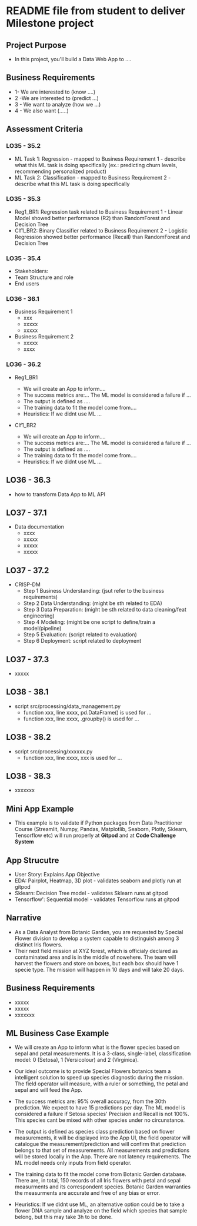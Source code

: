 # README file from student to deliver Milestone project

## Project Purpose
* In this project, you'll build a Data Web App to ....

## Business Requirements 
* 1- We are interested to (know ....)
* 2 -We are interested to (predict ...)
* 3 - We want to analyze (how we ...)
* 4 - We also want (.....)


## Assessment Criteria
### LO35 - 35.2
* ML Task 1: Regression - mapped to Business Requirement 1 - describe what this ML task is doing specifically (ex.: predicting churn levels, recommending personalized product)
* ML Task 2: Classification - mapped to Business Requirement 2 - describe what this ML task is doing specifically


### LO35 - 35.3
* Reg1_BR1: Regression task related to Business Requirement 1 - Linear Model showed better performance (R2) than RandomForest and Decision Tree
* Clf1_BR2: Binary Classifier related to Business Requirement 2 - Logistic Regression showed better performance (Recall) than RandomForest and Decision Tree


### LO35 - 35.4
* Stakeholders:
* Team Structure and role
* End users


### LO36 - 36.1
* Business Requirement 1
  * xxx
  * xxxxx
  * xxxxx
* Business Requirement 2
  * xxxxx
  * xxxx

### LO36 - 36.2
* Reg1_BR1
  * We will create an App to inform....
  * The success metrics are:...  The ML model is considered a failure if ...
  * The output is defined as ....
  * The training data to fit the model come from.... 
  * Heuristics: If we didnt use ML ...

*  Clf1_BR2
   * We will create an App to inform....
   * The success metrics are:...  The ML model is considered a failure if ...
   * The output is defined as ....
   * The training data to fit the model come from.... 
   * Heuristics: If we didnt use ML ...

## LO36 - 36.3
* how to transform Data App to ML API


## LO37 - 37.1
* Data documentation
  * xxxx
  * xxxxx
  * xxxxx
  * xxxxx

## LO37 - 37.2
* CRISP-DM
  * Step 1 Business Understanding: (jsut refer to the business requirements)
  * Step 2 Data Understanding: (might be sth related to EDA)
  * Step 3 Data Preparation: (might be sth related to data cleaning/feat engineering)
  * Step 4 Modeling: (might be one script to define/train a model/pipeline)
  * Step 5 Evaluation: (script related to evaluation)
  * Step 6 Deployment: script related to deployment


## LO37 - 37.3
* xxxxx


## LO38 - 38.1
* script src/processing/data_management.py
  * function xxx, line xxxx, pd.DataFrame() is used for ...
  * function xxx, line xxxx, .groupby() is used for ...

## LO38 - 38.2
* script src/processing/xxxxxx.py
  * function xxx, line xxxx, xxx is used for ...

## LO38 - 38.3
* xxxxxxx







## Mini App Example
* This example is to validate if Python packages from Data Practitioner Course 
(Streamlit, Numpy, Pandas, Matplotlib, Seaborn, Plotly, Sklearn, Tensorflow etc) 
will run properly at **Gitpod** and at **Code Challenge System**

## App Strucutre
* User Story: Explains App Objective
* EDA: Pairplot, Heatmap, 3D plot - validates seaborn and plotly run at gitpod
* Sklearn: Decision Tree model - validates Sklearn runs at gitpod 
* Tensorflow': Sequential model - validates Tensorflow runs at gitpod


## Narrative
* As a Data Analyst from Botanic Garden, you are requested by Special Flower division to develop a 
system capable to distinguish among 3 distinct Iris flowers. 
* Their next field mission at XYZ forest, which is officialy declared as contaminated area and is in 
the middle of nowehere.
The team will harvest the flowers and store on boxes, but each box should have 1 specie type. 
The mission will happen in 10 days and will take 20 days. 

## Business Requirements 
* xxxxx
* xxxxx
* xxxxxxx

## ML Business Case Example
* We will create an App to inform what is the flower species based on sepal and petal measurements. 
It is a 3-class, single-label, classification model: 0 (Setosa), 1 (Versicolour) and 2 (Virginica).
* Our ideal outcome is to provide Special Flowers botanics team a intelligent solution to speed up
species diagnostic during the mission. The field operator will measure, with a ruler or something, 
the petal and sepal and will feed the App.

* The success metrics are: 95% overall accuracy, from the 30th prediction. We expect to have 
15 predictions per day. 
The ML model is considered a failure if Setosa species' Precision and Recall is not 100%. 
This species cant be mixed with other species under no circunstance.


* The output is defined as species class prediction based on flower measurements, 
it will be displayed into the App UI, the field operator will catalogue the measurement/prediction and 
will confirm that prediction belongs to that set of measurements. All measurements and predictions will be
stored locally in the App. There are not latency requirements. 
The ML model needs only inputs from field operator.

* The training data to fit the model come from Botanic Garden database. 
There are, in total, 150 records of all Iris flowers with petal and sepal measurments and 
its correspondent species. 
Botanic Garden warranties the measurments are accurate and free of any bias or error. 


* Heuristics: If we didnt use ML, an alternative option could be to take a flower DNA sample 
and analyze on the field which species that sample belong, but this may take 3h to be done.

